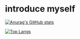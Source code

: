 introduce myself
=================
   

[![Anurag's GitHub stats](https://github-readme-stats.vercel.app/api?username=cats0713&theme=dark&show_icons=true&icon_color=#000000)](https://github.com/anuraghazra/github-readme-stats)
   
[![Top Langs](https://github-readme-stats.vercel.app/api/top-langs/?username=cats0713&layout=compact&theme=dark)](https://github.com/anuraghazra/github-readme-stats)


